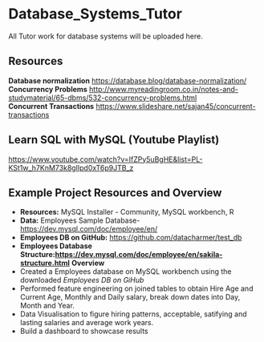 # Database_Systems_Tutor
All Tutor work for database systems will be uploaded here.

## Resources 
**Database normalization** https://database.blog/database-normalization/ <br>
**Concurrency Problems** http://www.myreadingroom.co.in/notes-and-studymaterial/65-dbms/532-concurrency-problems.html <br>
**Concurrent Transactions** https://www.slideshare.net/sajan45/concurrent-transactions <br>

## Learn SQL with MySQL (Youtube Playlist)
https://www.youtube.com/watch?v=IfZPy5uBgHE&list=PL-KSt1w_h7KnM73k8glIpd0xT6p9JTB_z

## Example Project Resources and Overview 
- **Resources:** MySQL Installer - Community, MySQL workbench, R
- **Data:** Employees Sample Database-https://dev.mysql.com/doc/employee/en/
- **Employees DB on GitHub:** https://github.com/datacharmer/test_db
- **Employees Database Structure:https://dev.mysql.com/doc/employee/en/sakila-structure.html**
**Overview** <br>
- Created a Employees database on MySQL workbench using the downloaded *Employees DB on GiHub*
- Performed feature engineering on joined tables to obtain Hire Age and Current Age, Monthly and Daily salary, break down dates into Day, Month and Year. 
- Data Visualisation to figure hiring patterns, acceptable, satifying and lasting salaries and average work years. 
- Build a dashboard to showcase results 


